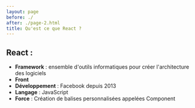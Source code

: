 ```yaml
---
layout: page
before: ./
after: ./page-2.html
title: Qu'est ce que React ?
---
```


## React :

- **Framework** : ensemble d'outils informatiques pour créer l'architecture des logiciels
- **Front**
- **Développement** : Facebook depuis 2013
- **Langage** : JavaScript
- **Force** : Création de balises personnalisées appelées Component 